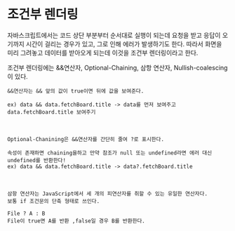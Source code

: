 # 조건부 렌더링

자바스크립트에서는 코드 상단 부분부터 순서대로 실행이 되는데 요청을 받고 응답이 오기까지 시간이 걸리는 경우가 있고,
그로 인해 에러가 발생하기도 한다. 따라서 화면을 미리 그려놓고 데이터를 받아오게 되는데 이것을 조건부 렌더링이라고 한다.

조건부 렌더링에는 &&연산자, Optional-Chaining, 삼항 연산자, Nullish-coalescing이 있다.

```JS
&&연산자는 && 앞의 값이 true이면 뒤에 값을 보여준다.

ex) data && data.fetchBoard.title -> data를 먼저 보여주고 data.fetchBoard.title 보여주기
```

</br>

```JS
Optional-Chanining은 &&연산자를 간단히 줄여 ?로 표시한다.

속성이 존재하면 chaining을하고 만약 참조가 null 또는 undefined라면 에러 대신 undefined를 반환한다!
ex) data && data.fetchBoard.title -> data?.fetchBoard.title
```

</br>

```JS
삼항 연산자는 JavaScript에서 세 개의 피연산자를 취할 수 있는 유일한 연산자다.
보통 if 조건문의 단축 형태로 쓰인다.

File ? A : B
File이 true면 A를 반환 ,false일 경우 B를 반환한다.
```
